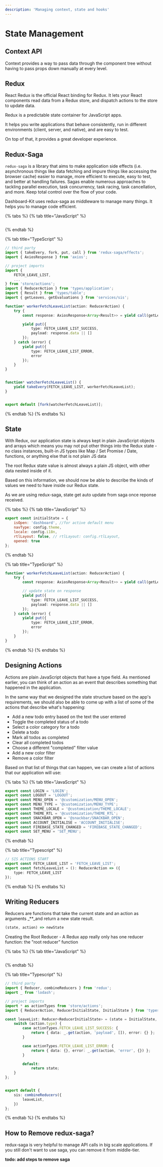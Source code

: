 ```yaml
---
description: 'Managing context, state and hooks'
---
```


# State Management

## Context API

Context provides a way to pass data through the component tree without having to pass props down manually at every level.

## Redux

React Redux is the official React binding for Redux. It lets your React components read data from a Redux store, and dispatch actions to the store to update data.

Redux is a predictable state container for JavaScript apps.

It helps you write applications that behave consistently, run in different environments \(client, server, and native\), and are easy to test.

On top of that, it provides a great developer experience.

## Redux-Saga

 `redux-saga` is a library that aims to make application side effects \(i.e. asynchronous things like data fetching and impure things like accessing the browser cache\) easier to manage, more efficient to execute, easy to test, and better at handling failures. Sagas enable numerous approaches to tackling parallel execution, task concurrency, task racing, task cancellation, and more. Keep total control over the flow of your code.

Dashboard-Kit uses redux-saga as middleware to manage many things. It helps you to manage code efficient.

{% tabs %}
{% tab title="JavaScript" %}
```javascript

```
{% endtab %}

{% tab title="TypeScript" %}
```typescript
// third party
import { takeEvery, fork, put, call } from 'redux-saga/effects';
import { AxiosResponse } from 'axios';

// project imports
import {
    FETCH_LEAVE_LIST,
    ...
} from 'store/actions';
import { ReducerAction } from 'types/application';
import { Result } from 'types/table';
import { getLeaves, getEvaluations } from 'services/sis';

function* workerFetchLeaveList(action: ReducerAction) {
    try {
        const response: AxiosResponse<Array<Result>> = yield call(getLeaves);

        yield put({
            type: FETCH_LEAVE_LIST_SUCCESS,
            payload: response.data || []
        });
    } catch (error) {
        yield put({
            type: FETCH_LEAVE_LIST_ERROR,
            error
        });
    }
}


function* watcherFetchLeaveList() {
    yield takeEvery(FETCH_LEAVE_LIST, workerFetchLeaveList);
}


export default [fork(watcherFetchLeaveList)];

```
{% endtab %}
{% endtabs %}

## State

With Redux, our application state is always kept in plain JavaScript objects and arrays which means you may not put other things into the Redux state - no class instances, built-in JS types like Map / Set Promise / Date, functions, or anything else that is not plain JS data

The root Redux state value is almost always a plain JS object, with other data nested inside of it.

Based on this information, we should now be able to describe the kinds of values we need to have inside our Redux state.

As we are using redux-saga, state get auto update from saga once reponse received.

{% tabs %}
{% tab title="JavaScript" %}
```javascript
export const initialState = {
    isOpen: 'dashboard', //for active default menu
    navType: config.theme,
    locale: config.i18n,
    rtlLayout: false, // rtlLayout: config.rtlLayout,
    opened: true
};
```
{% endtab %}

{% tab title="TypeScript" %}
```typescript
function* workerFetchLeaveList(action: ReducerAction) {
    try {
        const response: AxiosResponse<Array<Result>> = yield call(getLeaves);

        // update state on response
        yield put({
            type: FETCH_LEAVE_LIST_SUCCESS,
            payload: response.data || []
        });
    } catch (error) {
        yield put({
            type: FETCH_LEAVE_LIST_ERROR,
            error
        });
    }
}
```
{% endtab %}
{% endtabs %}

## Designing Actions

Actions are plain JavaScript objects that have a type field. As mentioned earlier, you can think of an action as an event that describes something that happened in the application.

In the same way that we designed the state structure based on the app's requirements, we should also be able to come up with a list of some of the actions that describe what's happening:

* Add a new todo entry based on the text the user entered
* Toggle the completed status of a todo
* Select a color category for a todo
* Delete a todo
* Mark all todos as completed
* Clear all completed todos
* Choose a different "completed" filter value
* Add a new color filter
* Remove a color filter

Based on that list of things that can happen, we can create a list of actions that our application will use:

{% tabs %}
{% tab title="JavaScript" %}
```javascript
export const LOGIN = 'LOGIN';
export const LOGOUT = 'LOGOUT';
export const MENU_OPEN = '@customization/MENU_OPEN';
export const MENU_TYPE = '@customization/MENU_TYPE';
export const THEME_LOCALE = '@customization/THEME_LOCALE';
export const THEME_RTL = '@customization/THEME_RTL';
export const SNACKBAR_OPEN = '@snackbar/SNACKBAR_OPEN';
export const ACCOUNT_INITIALISE = 'ACCOUNT_INITIALISE';
export const FIREBASE_STATE_CHANGED = 'FIREBASE_STATE_CHANGED';
export const SET_MENU = 'SET_MENU';
```
{% endtab %}

{% tab title="Typescript" %}
```typescript
// SIS ACTIONS START
export const FETCH_LEAVE_LIST = 'FETCH_LEAVE_LIST';
export const fetchLeaveList = (): ReducerAction => ({
    type: FETCH_LEAVE_LIST
});
```
{% endtab %}
{% endtabs %}

## **Writing Reducers**

Reducers are functions that take the current state and an action as arguments _\*\*_and return a new state result.

```javascript
(state, action) => newState
```

Creating the Root Reducer - A Redux app really only has one reducer function: the "root reducer" function

{% tabs %}
{% tab title="JavaScript" %}
```javascript

```
{% endtab %}

{% tab title="Typescript" %}
```typescript
// third party
import { Reducer, combineReducers } from 'redux';
import _ from 'lodash';

// project imports
import * as actionTypes from 'store/actions';
import { ReducerAction, ReducerInitialState, InitialState } from 'types/application';

const leaveList: Reducer<ReducerInitialState> = (state = InitialState, action: ReducerAction) => {
    switch (action.type) {
        case actionTypes.FETCH_LEAVE_LIST_SUCCESS: {
            return { data: _.get(action, 'payload', []), error: {} };
        }

        case actionTypes.FETCH_LEAVE_LIST_ERROR: {
            return { data: {}, error: _.get(action, 'error', {}) };
        }

        default:
            return state;
    }
};


export default {
    sis: combineReducers({
        leaveList,
    })
};

```
{% endtab %}
{% endtabs %}

## How to Remove redux-saga?

redux-saga is very helpful to manage API calls in big scale applications. If you still don't want to use saga, you can remove it from middle-tier. 

**todo: add steps to remove saga**


